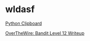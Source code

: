 wldasf
============


[Python Clipboard](/blogs/python-clipboard.md)

[OverTheWire: Bandit Level 12 Writeup](/blogs/overthewire-bandit-12.md)
